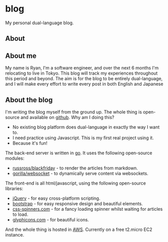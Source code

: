 blog
====

My personal dual-language blog.


About
-----

## About me
My name is Ryan, I'm a software engineer, and over the next 6 months I'm relocating to live in Tokyo.
This blog will track my experiences throughout this period and beyond.
The aim is for the blog to be entirely dual-language, and I will make every effort to write every post in both English and Japanese

## About the blog
I'm writing the blog myself from the ground up.  The whole thing is open-source and available on [github](http://github.com/discoviking/blog).
Why am I doing this?

  - No existing blog platform does dual-language in exactly the way I want to.
  - I need practice using Javascript.  This is my first real project using it.
  - Because it's fun!

The back-end server is written in [go](http://golang.org).  It uses the following open-source modules:

  - [russross/blackfriday](http://github.com/russross/blackfriday) - to render the articles from markdown.
  - [gorilla/websocket](http://github.com/gorilla/websocket) - to dynamically serve content via websockets.


The front-end is all html/javascript, using the following open-source libraries:

  - [jQuery](http://jquery.com) - for easy cross-platform scripting.
  - [bootstrap](http://getbootstrap.com) - for easy responsive design and beautiful elements.
  - [css-spinners.com](http://css-spinners.com) - for a fancy loading spinner whilst waiting for articles to load.
  - [glyphicons.com](http://glyphicons.com) - for beautiful icons.


And the whole thing is hosted in [AWS](http://aws.amazon.com).  Currently on a free t2.micro EC2 instance.

